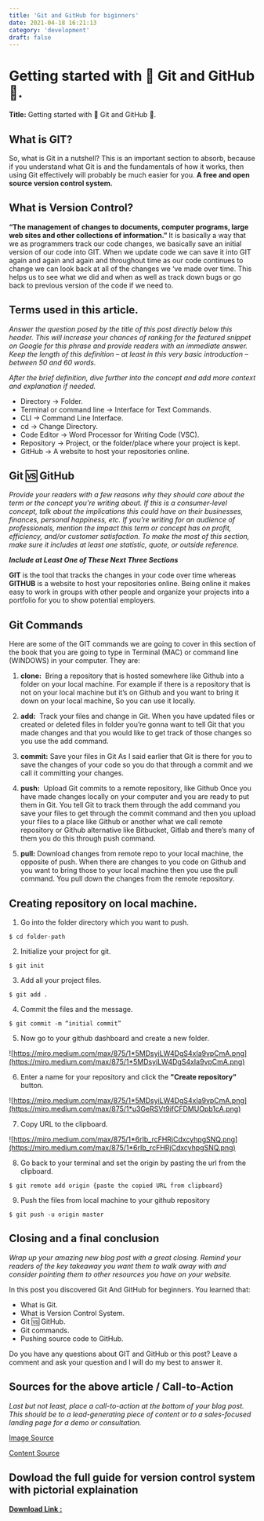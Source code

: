 ```yaml
---
title: 'Git and GitHub for biginners'
date: 2021-04-18 16:21:13
category: 'development'
draft: false
---
```


# Getting started with 🧠 Git and GitHub 💬.

**Title:** Getting started with 🧠 Git and GitHub 💬.

## What is GIT?

So, what is Git in a nutshell? This is an important section to absorb, because if you understand what Git is and the fundamentals of how it works, then using Git effectively will probably be much easier for you.
<Strong>A free and open source version control system. </Strong>

## What is Version Control?

<Strong>
“The management of changes to documents, computer programs, large web sites and other collections 
of information.”
</Strong>
It is basically a way that we as programmers track our code changes, we basically save an initial version of 
our code into GIT. When we update code we can save it into GIT again and again and again and throughout 
time as our code continues to change we can look back at all of the changes we ‘ve made over time. This 
helps us to see what we did and when as well as track down bugs or go back to previous version of the code 
if we need to.

## Terms used in this article.

_Answer the question posed by the title of this post directly below this header. This will increase your chances of ranking for the featured snippet on Google for this phrase and provide readers with an immediate answer. Keep the length of this definition – at least in this very basic introduction – between 50 and 60 words._

_After the brief definition, dive further into the concept and add more context and explanation if needed._

- Directory → Folder.
- Terminal or command line → Interface for Text Commands.
- CLI → Command Line Interface.
- cd → Change Directory.
- Code Editor → Word Processor for Writing Code (VSC).
- Repository → Project, or the folder/place where your project is kept.
- GitHub → A website to host your repositories online.

## Git 🆚 GitHub

_Provide your readers with a few reasons why they should care about the term or the concept you’re writing about. If this is a consumer-level concept, talk about the implications this could have on their businesses, finances, personal happiness, etc. If you’re writing for an audience of professionals, mention the impact this term or concept has on profit, efficiency, and/or customer satisfaction. To make the most of this section, make sure it includes at least one statistic, quote, or outside reference._

**_Include at Least One of These Next Three Sections_**

<strong>GIT</strong> is the tool that tracks the changes in your code over time whereas **GITHUB** is a website to host
your repositories online. Being online it makes easy to work in groups with other people and organize
your projects into a portfolio for you to show potential employers.

## Git Commands

Here are some of the GIT commands we are going to cover in this section of the book that you are going to
type in Terminal (MAC) or command line (WINDOWS) in your computer. They are:

1. **clone:**  Bring a repository that is hosted somewhere like Github into a folder on your local machine.
   For example if there is a repository that is not on your local machine but it’s on Github and you want
   to bring it down on your local machine, So you can use it locally.

2. **add:**  Track your files and change in Git.
   When you have updated files or created or deleted files in folder you’re gonna want to tell Git that
   you made changes and that you would like to get track of those changes so you use the add
   command.

3. **commit:** Save your files in Git
   As I said earlier that Git is there for you to save the changes of your code so you do that through a
   commit and we call it committing your changes.
4. **push:**  Upload Git commits to a remote repository, like Github
   Once you have made changes locally on your computer and you are ready to put them in Git. You
   tell Git to track them through the add command you save your files to get through the commit
   command and then you upload your files to a place like Github or another what we call remote
   repository or Github alternative like Bitbucket, Gitlab and there’s many of them you do this through
   push command.

5. **pull:** Download changes from remote repo to your local machine, the opposite of push.
   When there are changes to you code on Github and you want to bring those to your local machine
   then you use the pull command. You pull down the changes from the remote repository.

## Creating repository on local machine.

1. Go into the folder directory which you want to push.

```
$ cd folder-path

```

2. Initialize your project for git.

```
$ git init

```

3. Add all your project files.

```
$ git add .

```

4. Commit the files and the message.

```
$ git commit -m “initial commit”

```

5. Now go to your github dashboard and create a new folder.

![https://miro.medium.com/max/875/1*5MDsyiLW4DgS4xIa9vpCmA.png](https://miro.medium.com/max/875/1*5MDsyiLW4DgS4xIa9vpCmA.png)

6. Enter a name for your repository and click the **"Create repository"** button.

![https://miro.medium.com/max/875/1*5MDsyiLW4DgS4xIa9vpCmA.png](https://miro.medium.com/max/875/1*u3GeRSVt9ifCFDMUOpb1cA.png)

7. Copy URL to the clipboard.

![https://miro.medium.com/max/875/1*6rIb_rcFHRjCdxcyhpgSNQ.png](https://miro.medium.com/max/875/1*6rIb_rcFHRjCdxcyhpgSNQ.png)

8. Go back to your terminal and set the origin by pasting the url from the clipboard.

```
$ git remote add origin {paste the copied URL from clipboard}

```

9. Push the files from local machine to your github repository

```
$ git push -u origin master

```

## Closing and a final conclusion

_Wrap up your amazing new blog post with a great closing. Remind your readers of the key takeaway you want them to walk away with and consider pointing them to other resources you have on your website._

In this post you discovered Git And GitHub for beginners. You learned that:

- What is Git.
- What is Version Control System.
- Git 🆚 GitHub.
- Git commands.
- Pushing source code to GitHub.

Do you have any questions about GIT and GitHub or this post? Leave a comment and ask your question and I will do my best to answer it.

## Sources for the above article / Call-to-Action

_Last but not least, place a call-to-action at the bottom of your blog post. This should be to a lead-generating piece of content or to a sales-focused landing page for a demo or consultation._

[Image Source](https://medium.com/react-native-institute/how-to-use-git-with-react-native-687c12431e36)

[Content Source](https://github.com/atharva20-coder/intro-to-git-github/blob/main/intro%20to%20git%20and%20github.pdf)

## Dowload the full guide for version control system with pictorial explaination

[**Download Link :**](https://github.com/atharva20-coder/intro-to-git-github/raw/main/intro%20to%20git%20and%20github.pdf)
